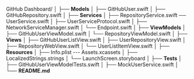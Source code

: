 GitHub Dashboard/
│
├── **Models**
│   ├── GitHubUser.swift
│   ├── GitHubRepository.swift
│
├── **Services**
│   ├── RepositoryService.swift
     ── UserService.swift
│   ├── UserServiceProtocol.swift
│   ├── NetworkServiceManager.swift
│   └── Endpoint.swift
│
├── **ViewModels**
│   ├── GitHubUserViewModel.swift
│   └── RepositoryViewModel.swift
│
├── **Views**
│   ├── GitHubUserListView.swift
│   ├── UserRepositoryView.swift
│   ├── RepositoryWebView.swift
│   └── UserListItemView.swift
│
├── **Resources**
│   ├── Info.plist
    --- Assets.xcassets
│   ├── LocalizedStrings.strings
│   └── LaunchScreen.storyboard
│
├── **Tests**
│   ├── GitHubUserViewModelTests.swift
│   ├── MockUserService.swift
│
└── **README.md**
